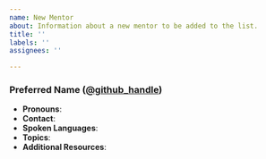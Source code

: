 ```yaml
---
name: New Mentor
about: Information about a new mentor to be added to the list.
title: ''
labels: ''
assignees: ''

---
```


<!--
Preferred Name: This is optional, you can go by just your online handle if you prefer.

Github Handle: This can be any handle - GitHub is just recommended - but this section is not a substitute for the contact section.

Pronouns: This section is optional. If you'd prefer to leave this blank or remove it, that's fine, but it's helpful to gender non-conforming people if everyone lists their pronouns so they don't feel singled out; normalizing specifying your pronouns gives everyone more freedom of expression.

Contact: Your preferred method of contact.

Spoken Languages: Languages you're comfortable mentoring in; if you do not specify this, English will be assumed. Please _emphasise_ your preferred language if you list more than one.

Topics: Topics of interest or projects that you work on that you're comfortable mentoring.

Additional Resources: Any other learning resources that you maintain that you would like to share.

# Example

### Jane Lusby ([@yaahc](https://github.com/yaahc))
* **Pronouns**: she/her
* **Contact**: Twitter ([@yaahc_](https://twitter.com/yaahc_))
* **Spoken Languages**: English
* **Topics**: Beginners, community outreach, cargo, clippy, tracing, CLI
-->

### Preferred Name ([@github_handle](url://to.github.com/handle))
* **Pronouns**:
* **Contact**:
* **Spoken Languages**:
* **Topics**:
* **Additional Resources**:

